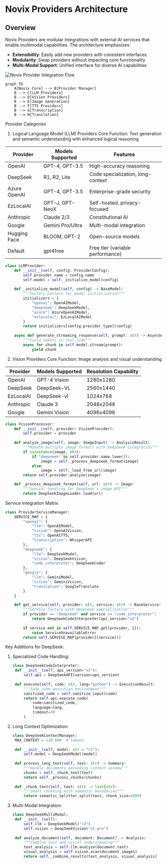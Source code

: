 # Novix Providers Architecture

## Overview
Novix Providers are modular integrations with external AI services that enable multimodal capabilities. The architecture emphasizes:
- **Extensibility**: Easily add new providers with consistent interfaces
- **Modularity**: Swap providers without impacting core functionality
- **Multi-Modal Support**: Unified interface for diverse AI capabilities

![Novix Provider Integration Flow](https://via.placeholder.com/800x400.png?text=Novix%20Provider%20Integration%20Flow)

```mermaid
graph TD
    A[Novix Core] --> B[Provider Manager]
    B --> C[LLM Providers]
    B --> D[Vision Providers]
    B --> E[Image Generation]
    B --> F[TTS Providers]
    B --> G[Transcription]
    B --> H[Translation]
```
Provider Categories
1. Logical Language Model (LLM) Providers
Core Function: Text generation and semantic understanding with enhanced logical reasoning

| Provider      | Models Supported     | Features                          |
|---------------|----------------------|-----------------------------------|
| OpenAI        | GPT-4, GPT-3.5       | High-accuracy reasoning           |
| DeepSeek      | R1, R2, Lite         | Code specialization, long-context |
| Azure OpenAI  | GPT-4, GPT-3.5       | Enterprise-grade security         |
| EzLocalAI     | GPT-J, GPT-NeoX      | Self-hosted, privacy-focused      |
| Anthropic     | Claude 2/3           | Constitutional AI                 |
| Google        | Gemini Pro/Ultra     | Multi-modal integration           |
| Hugging Face  | BLOOM, GPT-2         | Open-source models                |
| Default       | gpt4free             | Free tier (variable performance)  |

```python
class LLMProvider:
    def __init__(self, config: ProviderConfig):
        self.provider_name = config.name
        self.model = self._initialize_model(config)
        
    def _initialize_model(self, config) -> BaseModel:
        """Factory pattern for model initialization"""
        initializers = {
            "openai": OpenAIModel,
            "deepseek": DeepSeekModel,
            "azure": AzureOpenAIModel,
            "ezlocalai": EzLocalAIModel
        }
        return initializers[config.provider_type](config)
    
    async def generate_streaming_response(self, prompt: str) -> AsyncGenerator:
        """Yield tokens in real-time"""
        async for chunk in self.model.stream(prompt):
            yield chunk
```
2. Vision Providers
Core Function: Image analysis and visual understanding

| Provider      | Models Supported | Resolution Capability |
|---------------|------------------|-----------------------|
| OpenAI        | GPT-4 Vision     | 1280x1280             |
| DeepSeek      | DeepSeek-VL      | 2560x1440             |
| EzLocalAI     | DeepSeek-vl      | 1024x768              |
| Anthropic     | Claude 3         | 2048x2048             |
| Google        | Gemini Vision    | 4096x4096             |

```python
class VisionProcessor:
    def __init__(self, provider: VisionProvider):
        self.provider = provider
        
    def analyze_image(self, image: ImageInput) -> AnalysisResult:
        """Handle multiple image formats with DeepSeek integration"""
        if isinstance(image, str):
            if "deepseek" in self.provider.name.lower():
                image = self._process_deepseek_format(image)
            else:
                image = self._load_from_url(image)
        return self.provider.analyze(image)

    def _process_deepseek_format(self, url: str) -> Image:
        """Special handling for DeepSeek's image API"""
        return DeepSeekImageLoader.load(url)
```
Service Integration Matrix
```python
class ProviderServiceManager:
    SERVICE_MAP = {
        "openai": {
            "llm": OpenAIModel,
            "vision": OpenAIVision,
            "tts": OpenAITTS,
            "transcription": WhisperAPI
        },
        "deepseek": {
            "llm": DeepSeekModel,
            "vision": DeepSeekVision,
            "code_interpreter": DeepSeekCoder
        },
        "google": {
            "llm": GeminiModel,
            "vision": GeminiVision,
            "translation": GoogleTranslate
        }
    }

    def get_service(self, provider: str, service: str) -> BaseService:
        """Service factory with DeepSeek specialization"""
        if provider == "deepseek" and service == "code_interpreter":
            return DeepSeekCodeInterpreter(api_version="v2")
            
        if service not in self.SERVICE_MAP.get(provider, {}):
            raise ServiceUnavailableError
        return self.SERVICE_MAP[provider][service]()
```
Key Additions for DeepSeek:
1. Specialized Code Handling:
   ```python
   class DeepSeekCodeInterpreter:
    def __init__(self, api_version="v2"):
        self.api = DeepSeekAPI(version=api_version)
        
    def execute(self, code: str, lang="python") -> ExecutionResult:
        """Safe code execution environment"""
        sanitized_code = self.sanitize_input(code)
        return self.api.execute_code(
            code=sanitized_code,
            language=lang,
            timeout=30
        )
   ```
2. Long Context Optimization:
   ```python
   class DeepSeekContextManager:
    MAX_CONTEXT = 128_000  # tokens
    
    def __init__(self, model: str = "r2"):
        self.model = DeepSeekModel(model)
        
    def process_long_text(self, text: str) -> Summary:
        """Handle documents exceeding context window"""
        chunks = self._chunk_text(text)
        return self._process_chunks(chunks)
        
    def _chunk_text(self, text: str) -> list[str]:
        """Smart chunking with semantic boundaries"""
        return semantic_splitter.split(text, chunk_size=4000)
   ```
3. Multi-Modal Integration:
   ```python
   class DeepSeekMultiModal:
    def __init__(self):
        self.llm = DeepSeekModel("r2")
        self.vision = DeepSeekVision("vl-pro")
        
    def analyze_document(self, document: Document) -> Analysis:
        """Combine text and visual understanding"""
        text_analysis = self.llm.analyze(document.text)
        visual_analysis = self.vision.scan(document.images)
        return self._combine_results(text_analysis, visual_analysis)
   ```
   
